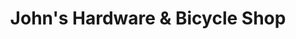 ---
title: "John's Hardware & Bicycle Shop"
url: /chicago/johns-hardware-and-bicycle-shop/
shop: bicycle
---